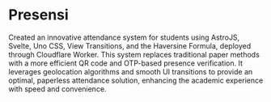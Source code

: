 # Presensi

Created an innovative attendance system for students using AstroJS, Svelte, Uno CSS, View Transitions, and the Haversine Formula, deployed through Cloudflare Worker. This system replaces traditional paper methods with a more efficient QR code and OTP-based presence verification. It leverages geolocation algorithms and smooth UI transitions to provide an optimal, paperless attendance solution, enhancing the academic experience with speed and convenience.

